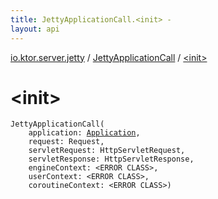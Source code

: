 ```yaml
---
title: JettyApplicationCall.<init> - 
layout: api
---
```


<div class='api-docs-breadcrumbs'><a href="../index.html">io.ktor.server.jetty</a> / <a href="index.html">JettyApplicationCall</a> / <a href="./-init-.html">&lt;init&gt;</a></div>

# &lt;init&gt;

<div class="signature"><code><span class="identifier">JettyApplicationCall</span><span class="symbol">(</span><br/>&nbsp;&nbsp;&nbsp;&nbsp;<span class="parameterName" id="io.ktor.server.jetty.JettyApplicationCall$<init>(io.ktor.application.Application, org.eclipse.jetty.server.Request, javax.servlet.http.HttpServletRequest, javax.servlet.http.HttpServletResponse, , , )/application">application</span><span class="symbol">:</span>&nbsp;<a href="../../io.ktor.application/-application/index.html"><span class="identifier">Application</span></a><span class="symbol">, </span><br/>&nbsp;&nbsp;&nbsp;&nbsp;<span class="parameterName" id="io.ktor.server.jetty.JettyApplicationCall$<init>(io.ktor.application.Application, org.eclipse.jetty.server.Request, javax.servlet.http.HttpServletRequest, javax.servlet.http.HttpServletResponse, , , )/request">request</span><span class="symbol">:</span>&nbsp;<span class="identifier">Request</span><span class="symbol">, </span><br/>&nbsp;&nbsp;&nbsp;&nbsp;<span class="parameterName" id="io.ktor.server.jetty.JettyApplicationCall$<init>(io.ktor.application.Application, org.eclipse.jetty.server.Request, javax.servlet.http.HttpServletRequest, javax.servlet.http.HttpServletResponse, , , )/servletRequest">servletRequest</span><span class="symbol">:</span>&nbsp;<span class="identifier">HttpServletRequest</span><span class="symbol">, </span><br/>&nbsp;&nbsp;&nbsp;&nbsp;<span class="parameterName" id="io.ktor.server.jetty.JettyApplicationCall$<init>(io.ktor.application.Application, org.eclipse.jetty.server.Request, javax.servlet.http.HttpServletRequest, javax.servlet.http.HttpServletResponse, , , )/servletResponse">servletResponse</span><span class="symbol">:</span>&nbsp;<span class="identifier">HttpServletResponse</span><span class="symbol">, </span><br/>&nbsp;&nbsp;&nbsp;&nbsp;<span class="parameterName" id="io.ktor.server.jetty.JettyApplicationCall$<init>(io.ktor.application.Application, org.eclipse.jetty.server.Request, javax.servlet.http.HttpServletRequest, javax.servlet.http.HttpServletResponse, , , )/engineContext">engineContext</span><span class="symbol">:</span>&nbsp;<span class="identifier">&lt;ERROR CLASS&gt;</span><span class="symbol">, </span><br/>&nbsp;&nbsp;&nbsp;&nbsp;<span class="parameterName" id="io.ktor.server.jetty.JettyApplicationCall$<init>(io.ktor.application.Application, org.eclipse.jetty.server.Request, javax.servlet.http.HttpServletRequest, javax.servlet.http.HttpServletResponse, , , )/userContext">userContext</span><span class="symbol">:</span>&nbsp;<span class="identifier">&lt;ERROR CLASS&gt;</span><span class="symbol">, </span><br/>&nbsp;&nbsp;&nbsp;&nbsp;<span class="parameterName" id="io.ktor.server.jetty.JettyApplicationCall$<init>(io.ktor.application.Application, org.eclipse.jetty.server.Request, javax.servlet.http.HttpServletRequest, javax.servlet.http.HttpServletResponse, , , )/coroutineContext">coroutineContext</span><span class="symbol">:</span>&nbsp;<span class="identifier">&lt;ERROR CLASS&gt;</span><span class="symbol">)</span></code></div>
